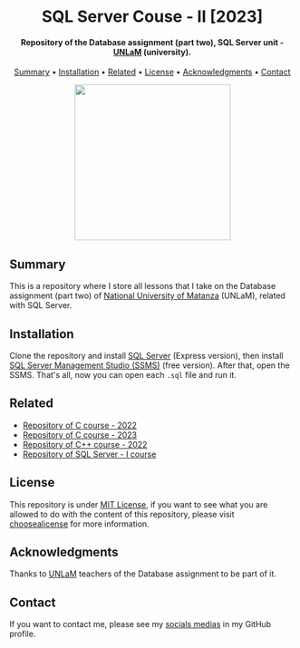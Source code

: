 <h1 align="center">
    SQL Server Couse - II [2023]
</h1>

<h4 align="center">
    Repository of the Database assignment (part two), SQL Server unit - <a href="https://www.unlam.edu.ar/" target="_blank">UNLaM</a> (university).
</h4>

<p align="center">
    <a href="#----summary">Summary</a> •
    <a href="#----installation">Installation</a> •
    <a href="#----related">Related</a> •
    <a href="#----license">License</a> •
    <a href="#----acknowledgments">Acknowledgments</a> •
    <a href="#----contact">Contact</a>
</p>

<p align="center">
    <img src="https://github-production-user-asset-6210df.s3.amazonaws.com/88015479/245057155-e0b650f5-5176-4667-aaf5-3e10c9ff0fc2.png" width="275">
</p>

<h2>
    Summary
</h2>
<p>
    This is a repository where I store all lessons that I take on the Database assignment (part two) of <a href="https://www.unlam.edu.ar/" target="_blank">National University of Matanza</a> (UNLaM), related with SQL Server.
</p>

<h2>
    Installation
</h2>
<p>
    Clone the repository and install <a href="https://www.microsoft.com/es-es/sql-server/sql-server-downloads" target="_blank">SQL Server</a> (Express version), then install <a href="https://learn.microsoft.com/es-es/sql/ssms/download-sql-server-management-studio-ssms?redirectedfrom=MSDN&view=sql-server-ver15" target="_blank">SQL Server Management Studio (SSMS)</a> (free version). After that, open the SSMS. That's all, now you can open each <code>.sql</code> file and run it.
</p>

<h2>
    Related
</h2>
<p>
    <ul>    
        <li>
            <a href="https://github.com/hozlucas28/C-Course-2022" target="_blank">Repository of C course - 2022</a>
        </li>
        <li>
            <a href="https://github.com/hozlucas28/C-Course-2023" target="_blank">Repository of C course - 2023</a>
        </li>
        <li>
            <a href="https://github.com/hozlucas28/C--Course-2022" target="_blank">Repository of C++ course - 2022</a>
        </li>
        <li>
            <a href="https://github.com/hozlucas28/SQL-Server-Course-I-2023" target="_blank">Repository of SQL Server - I course</a>
        </li>
    </ul>
</p>

<h2>
    License
</h2>
<p>
    This repository is under <a href="./LICENSE" target="_blank">MIT License</a>, if you want to see what you are allowed to do with the content of this repository, please visit <a href="https://choosealicense.com/licenses/" target="_blank">choosealicense</a> for more information.
</p>

<h2>
    Acknowledgments
</h2>
<p>
    Thanks to <a href="https://www.unlam.edu.ar/" target="_blank">UNLaM</a> teachers of the Database assignment to be part of it.
</p>

<h2>
    Contact
</h1>
<p>
    If you want to contact me, please see my <a href="https://github.com/hozlucas28" target="_blank">socials medias</a> in my GitHub profile.
</p>

